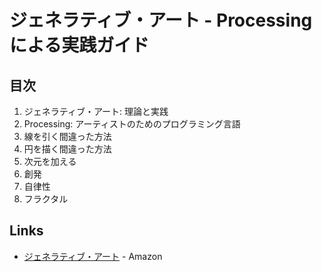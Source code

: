 # ジェネラティブ・アート - Processing による実践ガイド
## 目次
1. ジェネラティブ・アート: 理論と実践
2. Processing: アーティストのためのプログラミング言語
3. 線を引く間違った方法
4. 円を描く間違った方法
5. 次元を加える
6. 創発
7. 自律性
8. フラクタル

## Links
- [ジェネラティブ・アート](https://www.amazon.co.jp/dp/4861009634) - Amazon
